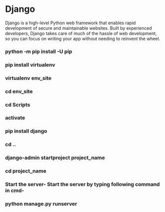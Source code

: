# Django
Django is a high-level Python web framework that enables rapid development of secure and maintainable websites. Built by experienced developers, Django takes care of much of the hassle of web development, so you can focus on writing your app without needing to reinvent the wheel.

### python -m pip install -U pip
### pip install virtualenv
### virtualenv env_site
### cd env_site
### cd Scripts
### activate
### pip install django
### cd ..
### django-admin startproject project_name
### cd project_name
### Start the server- Start the server by typing following command in cmd-
### python manage.py runserver
